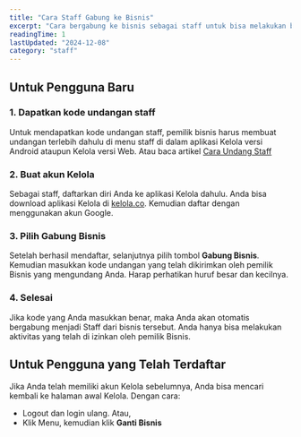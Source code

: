 ```yaml
---
title: "Cara Staff Gabung ke Bisnis"
excerpt: "Cara bergabung ke bisnis sebagai staff untuk bisa melakukan berbagai macam kolaborasi."
readingTime: 1
lastUpdated: "2024-12-08"
category: "staff"
---
```


## Untuk Pengguna Baru

### 1. Dapatkan kode undangan staff
Untuk mendapatkan kode undangan staff, pemilik bisnis harus membuat undangan terlebih dahulu di menu staff di dalam aplikasi Kelola versi Android ataupun Kelola versi Web. Atau baca artikel [Cara Undang Staff](../staff/invite-staff)

### 2. Buat akun Kelola 
Sebagai staff, daftarkan diri Anda ke aplikasi Kelola dahulu. Anda bisa download aplikasi Kelola di [kelola.co](https://kelola.co). Kemudian daftar dengan menggunakan akun Google.

### 3. Pilih Gabung Bisnis
Setelah berhasil mendaftar, selanjutnya pilih tombol **Gabung Bisnis**. Kemudian masukkan kode undangan yang telah dikirimkan oleh pemilik Bisnis yang mengundang Anda. Harap perhatikan huruf besar dan kecilnya.

### 4. Selesai
Jika kode yang Anda masukkan benar, maka Anda akan otomatis bergabung menjadi Staff dari bisnis tersebut. Anda hanya bisa melakukan aktivitas yang telah di izinkan oleh pemilik Bisnis.

## Untuk Pengguna yang Telah Terdaftar

Jika Anda telah memiliki akun Kelola sebelumnya, Anda bisa mencari kembali ke halaman awal Kelola. Dengan cara:

- Logout dan login ulang. Atau,
- Klik Menu, kemudian klik **Ganti Bisnis**